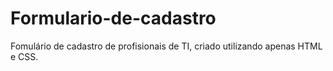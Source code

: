 # Formulario-de-cadastro

Fomulário  de cadastro de profisionais de TI, criado utilizando apenas HTML e CSS.
